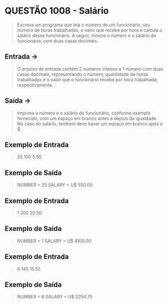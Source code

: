 # QUESTÃO 1008 - Salário
> Escreva um programa que leia o número de um funcionário, seu número de horas trabalhadas, o valor que recebe por hora e calcula o salário desse funcionário. A seguir, mostre o número e o salário do funcionário, com duas casas decimais.

## Entrada ->
> O arquivo de entrada contém 2 números inteiros e 1 número com duas casas decimais, representando o número, quantidade de horas trabalhadas e o valor que o funcionário recebe por hora trabalhada, respectivamente.

## Saída ->
> Imprima o número e o salário do funcionário, conforme exemplo fornecido, com um espaço em branco antes e depois da igualdade. No caso do salário, também deve haver um espaço em branco após o $.

## Exemplo de Entrada 
> 25
> 100
> 5.50

## Exemplo de Saída
> NUMBER = 25
> SALARY = U$ 550.00

## Exemplo de Entrada
> 1
> 200
> 20.50

## Exemplo de Saída
> NUMBER = 1
> SALARY = U$ 4100.00

## Exemplo de Entrada
> 6
> 145
> 15.55

## Exemplo de Saída
> NUMBER = 6
> SALARY = U$ 2254.75
